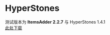 # HyperStones

测试版本为 **ItemsAdder 2.2.7** 与 HyperStones 1.4.1  
[此处下载](https://www.spigotmc.org/resources/%E2%9A%9C%EF%B8%8F-hyperstones-1-8-1-16-x-%E2%9A%9C%EF%B8%8F-item-upgrade-plugin-extremely-configurable.77645/)

